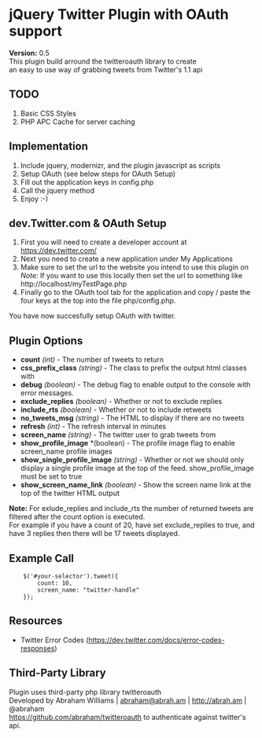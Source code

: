 # jQuery Twitter Plugin with OAuth support #
**Version:** 0.5  
This plugin build arround the twitteroauth library to create  
an easy to use way of grabbing tweets from Twitter's 1.1 api

## TODO ##
1. Basic CSS Styles
2. PHP APC Cache for server caching

## Implementation ##
1. Include jquery, modernizr, and the plugin javascript as scripts
2. Setup OAuth (see below steps for OAuth Setup)
3. Fill out the application keys in config.php
4. Call the jquery method
5. Enjoy :-)

## dev.Twitter.com & OAuth Setup ##
1. First you will need to create a developer account at https://dev.twitter.com/  
2. Next you need to create a new application under My Applications  
3. Make sure to set the url to the website you intend to use this plugin on  
*Note:* If you want to use this locally then set the url to something like http://localhost/myTestPage.php  
4. Finally go to the OAuth tool tab for the application and copy / paste the four keys at the top into the file php/config.php.

You have now succesfully setup OAuth with twitter.  

## Plugin Options ##
* **count** *(int)*                             - The number of tweets to return  
* **css_prefix_class** *(string)*               - The class to prefix the output html classes with
* **debug** *(boolean)*                         - The debug flag to enable output to the console with error messages.
* **exclude_replies** *(boolean)*               - Whether or not to exclude replies
* **include_rts** *(boolean)*                   - Whether or not to include retweets
* **no_tweets_msg** *(string)*                  - The HTML to display if there are no tweets
* **refresh** *(int)*                           - The refresh interval in minutes 
* **screen_name** *(string)*                    - The twitter user to grab tweets from
* **show_profile_image** *(boolean)             - The profile image flag to enable screen_name profile images
* **show_single_profile_image** *(string)*      - Whether or not we should only display a single profile image at the top of the feed. show_profile_image must be set to true
* **show_screen_name_link** *(boolean)*         - Show the screen name link at the top of the twitter HTML output

**Note:** For exlude_replies and include_rts the number of returned tweets are filtered 
after the count option is executed.  
For example if you have a count of 20, have set exclude_replies 
to true, and have 3 replies then there will be 17 tweets displayed.

## Example Call

        $('#your-selector').tweet({  
            count: 10,  
            screen_name: "twitter-handle"  
        });

## Resources
* Twitter Error Codes (https://dev.twitter.com/docs/error-codes-responses)

## Third-Party Library ##
Plugin uses third-party php library twitteroauth   
Developed by Abraham Williams | abraham@abrah.am | http://abrah.am | @abraham  
https://github.com/abraham/twitteroauth to authenticate against twitter's api.

